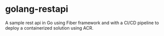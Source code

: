 # golang-restapi

A sample rest api in Go using Fiber framework and with a CI/CD pipeline to deploy a containerized solution using ACR.
